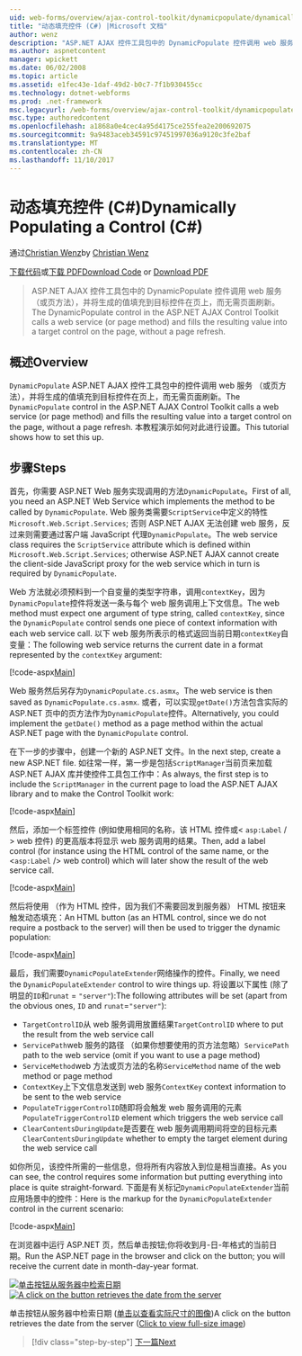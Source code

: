```yaml
---
uid: web-forms/overview/ajax-control-toolkit/dynamicpopulate/dynamically-populating-a-control-cs
title: "动态填充控件 (C#) |Microsoft 文档"
author: wenz
description: "ASP.NET AJAX 控件工具包中的 DynamicPopulate 控件调用 web 服务 （或页方法），并将生成的值填充到 t 上的目标控件..."
ms.author: aspnetcontent
manager: wpickett
ms.date: 06/02/2008
ms.topic: article
ms.assetid: e1fec43e-1daf-49d2-b0c7-7f1b930455cc
ms.technology: dotnet-webforms
ms.prod: .net-framework
msc.legacyurl: /web-forms/overview/ajax-control-toolkit/dynamicpopulate/dynamically-populating-a-control-cs
msc.type: authoredcontent
ms.openlocfilehash: a1868a0e4cec4a95d4175ce255fea2e200692075
ms.sourcegitcommit: 9a9483aceb34591c97451997036a9120c3fe2baf
ms.translationtype: MT
ms.contentlocale: zh-CN
ms.lasthandoff: 11/10/2017
---
```

<a name="dynamically-populating-a-control-c"></a><span data-ttu-id="5b5f8-103">动态填充控件 (C#)</span><span class="sxs-lookup"><span data-stu-id="5b5f8-103">Dynamically Populating a Control (C#)</span></span>
====================
<span data-ttu-id="5b5f8-104">通过[Christian Wenz](https://github.com/wenz)</span><span class="sxs-lookup"><span data-stu-id="5b5f8-104">by [Christian Wenz](https://github.com/wenz)</span></span>

<span data-ttu-id="5b5f8-105">[下载代码](http://download.microsoft.com/download/d/8/f/d8f2f6f9-1b7c-46ad-9252-e1fc81bdea3e/dynamicpopulate0.cs.zip)或[下载 PDF](http://download.microsoft.com/download/b/6/a/b6ae89ee-df69-4c87-9bfb-ad1eb2b23373/dynamicpopulate0CS.pdf)</span><span class="sxs-lookup"><span data-stu-id="5b5f8-105">[Download Code](http://download.microsoft.com/download/d/8/f/d8f2f6f9-1b7c-46ad-9252-e1fc81bdea3e/dynamicpopulate0.cs.zip) or [Download PDF](http://download.microsoft.com/download/b/6/a/b6ae89ee-df69-4c87-9bfb-ad1eb2b23373/dynamicpopulate0CS.pdf)</span></span>

> <span data-ttu-id="5b5f8-106">ASP.NET AJAX 控件工具包中的 DynamicPopulate 控件调用 web 服务 （或页方法），并将生成的值填充到目标控件在页上，而无需页面刷新。</span><span class="sxs-lookup"><span data-stu-id="5b5f8-106">The DynamicPopulate control in the ASP.NET AJAX Control Toolkit calls a web service (or page method) and fills the resulting value into a target control on the page, without a page refresh.</span></span>


## <a name="overview"></a><span data-ttu-id="5b5f8-107">概述</span><span class="sxs-lookup"><span data-stu-id="5b5f8-107">Overview</span></span>

<span data-ttu-id="5b5f8-108">`DynamicPopulate` ASP.NET AJAX 控件工具包中的控件调用 web 服务 （或页方法），并将生成的值填充到目标控件在页上，而无需页面刷新。</span><span class="sxs-lookup"><span data-stu-id="5b5f8-108">The `DynamicPopulate` control in the ASP.NET AJAX Control Toolkit calls a web service (or page method) and fills the resulting value into a target control on the page, without a page refresh.</span></span> <span data-ttu-id="5b5f8-109">本教程演示如何对此进行设置。</span><span class="sxs-lookup"><span data-stu-id="5b5f8-109">This tutorial shows how to set this up.</span></span>

## <a name="steps"></a><span data-ttu-id="5b5f8-110">步骤</span><span class="sxs-lookup"><span data-stu-id="5b5f8-110">Steps</span></span>

<span data-ttu-id="5b5f8-111">首先，你需要 ASP.NET Web 服务实现调用的方法`DynamicPopulate`。</span><span class="sxs-lookup"><span data-stu-id="5b5f8-111">First of all, you need an ASP.NET Web Service which implements the method to be called by `DynamicPopulate`.</span></span> <span data-ttu-id="5b5f8-112">Web 服务类需要`ScriptService`中定义的特性`Microsoft.Web.Script.Services`; 否则 ASP.NET AJAX 无法创建 web 服务，反过来则需要通过客户端 JavaScript 代理`DynamicPopulate`。</span><span class="sxs-lookup"><span data-stu-id="5b5f8-112">The web service class requires the `ScriptService` attribute which is defined within `Microsoft.Web.Script.Services`; otherwise ASP.NET AJAX cannot create the client-side JavaScript proxy for the web service which in turn is required by `DynamicPopulate`.</span></span>

<span data-ttu-id="5b5f8-113">Web 方法就必须预料到一个自变量的类型字符串，调用`contextKey`，因为`DynamicPopulate`控件将发送一条与每个 web 服务调用上下文信息。</span><span class="sxs-lookup"><span data-stu-id="5b5f8-113">The web method must expect one argument of type string, called `contextKey`, since the `DynamicPopulate` control sends one piece of context information with each web service call.</span></span> <span data-ttu-id="5b5f8-114">以下 web 服务所表示的格式返回当前日期`contextKey`自变量：</span><span class="sxs-lookup"><span data-stu-id="5b5f8-114">The following web service returns the current date in a format represented by the `contextKey` argument:</span></span>

[!code-aspx[Main](dynamically-populating-a-control-cs/samples/sample1.aspx)]

<span data-ttu-id="5b5f8-115">Web 服务然后另存为`DynamicPopulate.cs.asmx`。</span><span class="sxs-lookup"><span data-stu-id="5b5f8-115">The web service is then saved as `DynamicPopulate.cs.asmx`.</span></span> <span data-ttu-id="5b5f8-116">或者，可以实现`getDate()`方法包含实际的 ASP.NET 页中的页方法作为`DynamicPopulate`控件。</span><span class="sxs-lookup"><span data-stu-id="5b5f8-116">Alternatively, you could implement the `getDate()` method as a page method within the actual ASP.NET page with the `DynamicPopulate` control.</span></span>

<span data-ttu-id="5b5f8-117">在下一步的步骤中，创建一个新的 ASP.NET 文件。</span><span class="sxs-lookup"><span data-stu-id="5b5f8-117">In the next step, create a new ASP.NET file.</span></span> <span data-ttu-id="5b5f8-118">如往常一样，第一步是包括`ScriptManager`当前页来加载 ASP.NET AJAX 库并使控件工具包工作中：</span><span class="sxs-lookup"><span data-stu-id="5b5f8-118">As always, the first step is to include the `ScriptManager` in the current page to load the ASP.NET AJAX library and to make the Control Toolkit work:</span></span>

[!code-aspx[Main](dynamically-populating-a-control-cs/samples/sample2.aspx)]

<span data-ttu-id="5b5f8-119">然后，添加一个标签控件 (例如使用相同的名称，该 HTML 控件或&lt; `asp:Label`  / &gt; web 控件) 的更高版本将显示 web 服务调用的结果。</span><span class="sxs-lookup"><span data-stu-id="5b5f8-119">Then, add a label control (for instance using the HTML control of the same name, or the &lt;`asp:Label` /&gt; web control) which will later show the result of the web service call.</span></span>

[!code-aspx[Main](dynamically-populating-a-control-cs/samples/sample3.aspx)]

<span data-ttu-id="5b5f8-120">然后将使用 （作为 HTML 控件，因为我们不需要回发到服务器） HTML 按钮来触发动态填充：</span><span class="sxs-lookup"><span data-stu-id="5b5f8-120">An HTML button (as an HTML control, since we do not require a postback to the server) will then be used to trigger the dynamic population:</span></span>

[!code-aspx[Main](dynamically-populating-a-control-cs/samples/sample4.aspx)]

<span data-ttu-id="5b5f8-121">最后，我们需要`DynamicPopulateExtender`网络操作的控件。</span><span class="sxs-lookup"><span data-stu-id="5b5f8-121">Finally, we need the `DynamicPopulateExtender` control to wire things up.</span></span> <span data-ttu-id="5b5f8-122">将设置以下属性 (除了明显的`ID`和`runat` = `"server"`):</span><span class="sxs-lookup"><span data-stu-id="5b5f8-122">The following attributes will be set (apart from the obvious ones, `ID` and `runat`=`"server"`):</span></span>

- <span data-ttu-id="5b5f8-123">`TargetControlID`从 web 服务调用放置结果</span><span class="sxs-lookup"><span data-stu-id="5b5f8-123">`TargetControlID` where to put the result from the web service call</span></span>
- <span data-ttu-id="5b5f8-124">`ServicePath`web 服务的路径 （如果你想要使用的页方法忽略）</span><span class="sxs-lookup"><span data-stu-id="5b5f8-124">`ServicePath` path to the web service (omit if you want to use a page method)</span></span>
- <span data-ttu-id="5b5f8-125">`ServiceMethod`web 方法或页方法的名称</span><span class="sxs-lookup"><span data-stu-id="5b5f8-125">`ServiceMethod` name of the web method or page method</span></span>
- <span data-ttu-id="5b5f8-126">`ContextKey`上下文信息发送到 web 服务</span><span class="sxs-lookup"><span data-stu-id="5b5f8-126">`ContextKey` context information to be sent to the web service</span></span>
- <span data-ttu-id="5b5f8-127">`PopulateTriggerControlID`随即将会触发 web 服务调用的元素</span><span class="sxs-lookup"><span data-stu-id="5b5f8-127">`PopulateTriggerControlID` element which triggers the web service call</span></span>
- <span data-ttu-id="5b5f8-128">`ClearContentsDuringUpdate`是否要在 web 服务调用期间将空的目标元素</span><span class="sxs-lookup"><span data-stu-id="5b5f8-128">`ClearContentsDuringUpdate` whether to empty the target element during the web service call</span></span>

<span data-ttu-id="5b5f8-129">如你所见，该控件所需的一些信息，但将所有内容放入到位是相当直接。</span><span class="sxs-lookup"><span data-stu-id="5b5f8-129">As you can see, the control requires some information but putting everything into place is quite straight-forward.</span></span> <span data-ttu-id="5b5f8-130">下面是有关标记`DynamicPopulateExtender`当前应用场景中的控件：</span><span class="sxs-lookup"><span data-stu-id="5b5f8-130">Here is the markup for the `DynamicPopulateExtender` control in the current scenario:</span></span>

[!code-aspx[Main](dynamically-populating-a-control-cs/samples/sample5.aspx)]

<span data-ttu-id="5b5f8-131">在浏览器中运行 ASP.NET 页，然后单击按钮;你将收到月-日-年格式的当前日期。</span><span class="sxs-lookup"><span data-stu-id="5b5f8-131">Run the ASP.NET page in the browser and click on the button; you will receive the current date in month-day-year format.</span></span>


<span data-ttu-id="5b5f8-132">[![单击按钮从服务器中检索日期](dynamically-populating-a-control-cs/_static/image2.png)](dynamically-populating-a-control-cs/_static/image1.png)</span><span class="sxs-lookup"><span data-stu-id="5b5f8-132">[![A click on the button retrieves the date from the server](dynamically-populating-a-control-cs/_static/image2.png)](dynamically-populating-a-control-cs/_static/image1.png)</span></span>

<span data-ttu-id="5b5f8-133">单击按钮从服务器中检索日期 ([单击以查看实际尺寸的图像](dynamically-populating-a-control-cs/_static/image3.png))</span><span class="sxs-lookup"><span data-stu-id="5b5f8-133">A click on the button retrieves the date from the server ([Click to view full-size image](dynamically-populating-a-control-cs/_static/image3.png))</span></span>

>[!div class="step-by-step"]
[<span data-ttu-id="5b5f8-134">下一篇</span><span class="sxs-lookup"><span data-stu-id="5b5f8-134">Next</span></span>](dynamically-populating-a-control-using-javascript-code-cs.md)
